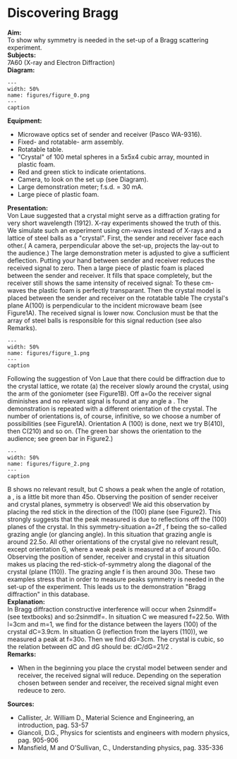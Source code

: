 # Discovering Bragg 
    
<b> Aim: </b>  
 To show why symmetry is needed in the set-up of a Bragg scattering experiment.    
<b> Subjects: </b>  
 7A60 (X-ray and Electron Diffraction)   
<b> Diagram: </b>  
   
```{figure} figures/figure_0.png  
---  
width: 50%  
name: figures/figure_0.png  
---  
caption  
``` 
      
<b> Equipment: </b>  
 
 *  Microwave optics set of sender and receiver (Pasco WA-9316). 
 *  Fixed- and rotatable- arm assembly. 
 *  Rotatable table. 
 *  "Crystal" of 100 metal spheres in a 5x5x4 cubic array, mounted in plastic foam. 
 *  Red and green stick to indicate orientations. 
 *  Camera, to look on the set up (see Diagram). 
 *  Large demonstration meter; f.s.d. = 30 mA. 
 *  Large piece of plastic foam.
     
<b> Presentation: </b>  
 Von Laue suggested that a crystal might serve as a diffraction grating for very short wavelength (1912). X-ray experiments showed the truth of this. We simulate such an experiment using cm-waves instead of X-rays and a lattice of steel balls as a "crystal".  First, the sender and receiver face each other.( A camera, perpendicular above the set-up, projects the lay-out to the audience.) The large demonstration meter is adjusted to give a sufficient deflection. Putting your hand between sender and receiver reduces the received signal to zero. Then a large piece of plastic foam is placed between the sender and receiver. It fills that space completely, but the receiver still shows the same intensity of received signal: To these cm-waves the plastic foam is perfectly transparant. Then the crystal model is placed between the sender and receiver on the rotatable table The crystal's plane A(100) is perpendicular to the incident microwave beam (see Figure1A). The received signal is lower now. Conclusion must be that the array of steel balls is responsible for this signal reduction (see also Remarks).     
```{figure} figures/figure_1.png  
---  
width: 50%  
name: figures/figure_1.png  
---  
caption  
``` 
 Following the suggestion of Von Laue that there could be diffraction due to the crystal lattice, we rotate (a) the receiver slowly around the crystal, using the arm of the goniometer (see Figure1B). Off a=0o the receiver signal diminishes and no relevant signal is found at any angle a . The demonstration is repeated with a different orientation of the crystal. The number of  orientations is, of course, infinitive, so we choose a number of possibilities (see Figure1A). Orientation A (100) is done, next we try B(410), then C(210) and so on. (The green bar shows the orientation to the audience; see green bar in Figure2.)    
```{figure} figures/figure_2.png  
---  
width: 50%  
name: figures/figure_2.png  
---  
caption  
``` 
 B shows no relevant result, but C shows a peak when the angle of rotation, a , is a little bit more than 45o. Observing the position of sender receiver and crystal planes, symmetry is observed! We aid this observation by placing the red stick in the direction of the (100) plane (see Figure2). This strongly suggests that the peak measured is due to reflections off the (100) planes of the crystal. In this symmetry-situation a=2f , f being the so-called grazing angle (or glancing angle). In this situation that grazing angle is around 22.5o. All other orientations of the crystal give no relevant result, except orientation G, where a weak peak is measured at a of around 60o. Observing the position of sender, receiver and crystal in this situation makes us placing the red-stick-of-symmetry along the diagonal of the crystal (plane (110)). The grazing angle f is then around 30o.  These two examples stress that in order to measure peaks symmetry is needed in the set-up of the experiment. This leads us to the demonstration "Bragg diffraction" in this database.    
<b> Explanation: </b>  
 In Bragg diffraction constructive interference will occur when 2sinmdlf= (see textbooks) and so:2sinmdlf=. In situation C we measured f=22.5o. With l=3cm and m=1, we find for the distance between the layers (100) of the crystal dC=3.9cm. In situation G (reflection from the layers (110)), we measured a peak at f=30o. Then we find dG=3cm. The crystal is cubic, so the relation between dC and dG should be: dC/dG=21/2 .    
<b> Remarks: </b>  
 
 *  When in the beginning you place the crystal model between sender and receiver, the received signal will reduce. Depending on the seperation chosen between sender and receiver, the received signal might even redeuce to zero.
    
<b> Sources: </b>  
 
 *  Callister, Jr. William D., Material Science and Engineering, an introduction, pag. 53-57 
 *  Giancoli, D.G., Physics for scientists and engineers with modern physics, pag. 905-906 
 *  Mansfield, M and O'Sullivan, C., Understanding physics, pag. 335-336
  